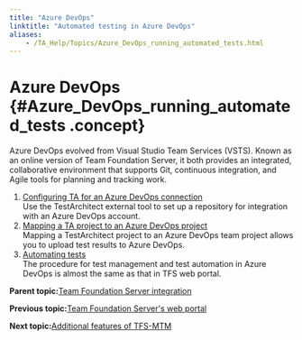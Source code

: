 ```yaml
--- 
title: "Azure DevOps"
linktitle: "Automated testing in Azure DevOps"
aliases: 
    - /TA_Help/Topics/Azure_DevOps_running_automated_tests.html
---
```

# Azure DevOps {#Azure_DevOps_running_automated_tests .concept}

Azure DevOps evolved from Visual Studio Team Services \(VSTS\). Known as an online version of Team Foundation Server, it both provides an integrated, collaborative environment that supports Git, continuous integration, and Agile tools for planning and tracking work.

1.  [Configuring TA for an Azure DevOps connection](../../TA_Help/Topics/Azure_DevOps_configuration.html)  
Use the TestArchitect external tool to set up a repository for integration with an Azure DevOps account.
2.  [Mapping a TA project to an Azure DevOps project](../../TA_Help/Topics/Azure_DevOps_project_mapping.html)  
Mapping a TestArchitect project to an Azure DevOps team project allows you to upload test results to Azure DevOps.
3.  [Automating tests](../../TA_Help/Topics/Azure_DevOps_automating_tests.html)  
The procedure for test management and test automation in Azure DevOps is almost the same as that in TFS web portal.

**Parent topic:**[Team Foundation Server integration](../../TA_Help/Topics/ug_MTM_def.html)

**Previous topic:**[Team Foundation Server's web portal](../../TA_Help/Topics/TFS_web_automated_testing.html)

**Next topic:**[Additional features of TFS-MTM](../../TA_Help/Topics/ug_MTM_features.html)

